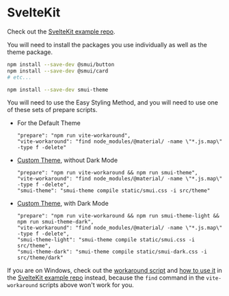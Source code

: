 # SvelteKit

Check out the [SvelteKit example repo](https://github.com/hperrin/smui-example-sveltekit).

You will need to install the packages you use individually as well as the theme package.

```sh
npm install --save-dev @smui/button
npm install --save-dev @smui/card
# etc...

npm install --save-dev smui-theme
```

You will need to use the Easy Styling Method, and you will need to use one of these sets of prepare scripts.

- For the Default Theme

  ```
  "prepare": "npm run vite-workaround",
  "vite-workaround": "find node_modules/@material/ -name \"*.js.map\" -type f -delete"
  ```

- [Custom Theme](/THEMING.md), without Dark Mode

  ```
  "prepare": "npm run vite-workaround && npm run smui-theme",
  "vite-workaround": "find node_modules/@material/ -name \"*.js.map\" -type f -delete",
  "smui-theme": "smui-theme compile static/smui.css -i src/theme"
  ```

- [Custom Theme](/THEMING.md), with Dark Mode

  ```
  "prepare": "npm run vite-workaround && npm run smui-theme-light && npm run smui-theme-dark",
  "vite-workaround": "find node_modules/@material/ -name \"*.js.map\" -type f -delete",
  "smui-theme-light": "smui-theme compile static/smui.css -i src/theme",
  "smui-theme-dark": "smui-theme compile static/smui-dark.css -i src/theme/dark"
  ```

If you are on Windows, check out the [workaround script](https://github.com/hperrin/smui-example-sveltekit/blob/master/_helper/vite-workaround.js) and [how to use it](https://github.com/hperrin/smui-example-sveltekit/blob/master/package.json) in the [SvelteKit example repo](https://github.com/hperrin/smui-example-sveltekit) instead, because the `find` command in the `vite-workaround` scripts above won't work for you.
